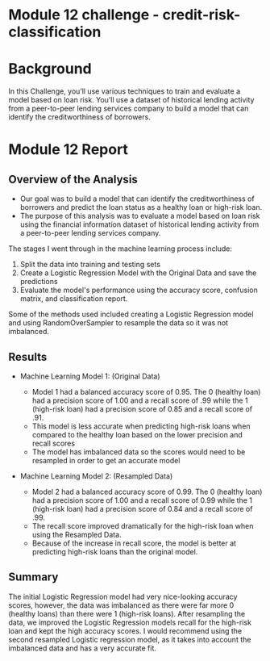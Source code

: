 # Module 12 challenge - credit-risk-classification
# Background
In this Challenge, you’ll use various techniques to train and evaluate a model based on loan risk. You’ll use a dataset of historical lending activity from a peer-to-peer lending services company to build a model that can identify the creditworthiness of borrowers.

# Module 12 Report
## Overview of the Analysis

- Our goal was to build a model that can identify the creditworthiness of borrowers and predict the loan status as a healthy loan or high-risk loan. 
- The purpose of this analysis was to evaluate a model based on loan risk using the financial information dataset of historical lending activity from a peer-to-peer lending services company. 

The stages I went through in the machine learning process include:
1. Split the data into training and testing sets
2. Create a Logistic Regression Model with the Original Data and save the predictions
3. Evaluate the model's performance using the accuracy score, confusion matrix, and classification report.

Some of the methods used included creating a Logistic Regression model and using RandomOverSampler to resample the data so it was not imbalanced.

## Results

* Machine Learning Model 1: (Original Data)
  * Model 1 had a balanced accuracy score of 0.95. The 0 (healthy loan) had a precision score of 1.00 and a recall score of .99 while the 1 (high-risk loan) had a precision score of 0.85 and a recall score of .91.
  * This model is less accurate when predicting high-risk loans when compared to the healthy loan based on the lower precision and recall scores
  * The model has imbalanced data so the scores would need to be resampled in order to get an accurate model



* Machine Learning Model 2: (Resampled Data)
  * Model 2 had a balanced accuracy score of 0.99. The 0 (healthy loan) had a precision score of 1.00 and a recall score of 0.99 while the 1 (high-risk loan) had a precision score of 0.84 and a recall score of .99.
  * The recall score improved dramatically for the high-risk loan when using the Resampled Data.
  * Because of the increase in recall score, the model is better at predicting high-risk loans than the original model.

## Summary

The initial Logistic Regression model had very nice-looking accuracy scores, however, the data was imbalanced as there were far more 0 (healthy loans) than there were 1 (high-risk loans). After resampling the data, we improved the Logistic Regression models recall for the high-risk loan and kept the high accuracy scores. I would recommend using the second resampled Logistic regression model, as it takes into account the imbalanced data and has a very accurate fit.
